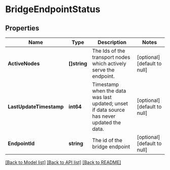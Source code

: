 # BridgeEndpointStatus

## Properties
Name | Type | Description | Notes
------------ | ------------- | ------------- | -------------
**ActiveNodes** | **[]string** | The Ids of the transport nodes which actively serve the endpoint. | [optional] [default to null]
**LastUpdateTimestamp** | **int64** | Timestamp when the data was last updated; unset if data source has never updated the data. | [optional] [default to null]
**EndpointId** | **string** | The id of the bridge endpoint | [optional] [default to null]

[[Back to Model list]](../README.md#documentation-for-models) [[Back to API list]](../README.md#documentation-for-api-endpoints) [[Back to README]](../README.md)

